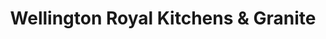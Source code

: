 ---
title: "Wellington Royal Kitchens & Granite"
url: /wellington/wellington-royal-kitchens-und-granite/
shop: Küchen
---